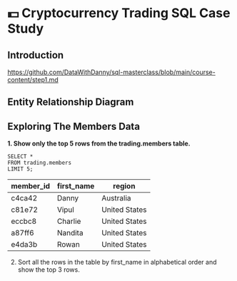 # 💵 Cryptocurrency Trading SQL Case Study

## Introduction

https://github.com/DataWithDanny/sql-masterclass/blob/main/course-content/step1.md

## Entity Relationship Diagram


## Exploring The Members Data

**1. Show only the top 5 rows from the trading.members table.**

```sq;
SELECT * 
FROM trading.members
LIMIT 5;
```

| member_id | first_name | region        |
| --------- | ---------- | ------------- |
| c4ca42    | Danny      | Australia     |
| c81e72    | Vipul      | United States |
| eccbc8    | Charlie    | United States |
| a87ff6    | Nandita    | United States |
| e4da3b    | Rowan      | United States |

2. Sort all the rows in the table by first_name in alphabetical order and show the top 3 rows.










